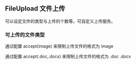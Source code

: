 <div class="demo-header">
<p class="overviewicon">
  <span class="wapi-form-fileupload"/>
</p>

## FileUpload 文件上传

<nova-uxlink widget-name="Fileupload"></nova-uxlink>

可以设定文件的类型与上传的个数等。可自定义上传服务。
</div>

### 可上传的文件类型

通过配置 accept(image) 来限制上传文件的格式为 image

<nova-demo-view link="file-upload/accept-file-image"></nova-demo-view>

通过配置 accept(.doc,.docx) 来限制上传文件的格式为 .doc .docx

<nova-demo-view link="file-upload/accept-file"></nova-demo-view> <br>
